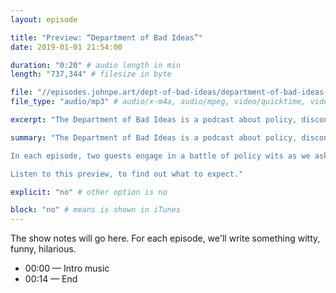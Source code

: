 ```yaml
---
layout: episode

title: "Preview: “Department of Bad Ideas”"
date: 2019-01-01 21:54:00

duration: "0:20" # audio length in min
length: "737,344" # filesize in byte

file: "//episodes.johnpe.art/dept-of-bad-ideas/department-of-bad-ideas-preview.mp3"
file_type: "audio/mp3" # audio/x-m4a, audio/mpeg, video/quicktime, video/mp4, video/x-m4v, application/pdf, and document/x-epub

excerpt: "The Department of Bad Ideas is a podcast about policy, disconnected from reality. Listen to this preview for what to expect."

summary: "The Department of Bad Ideas is a podcast about policy, disconnected from reality.

In each episode, two guests engage in a battle of policy wits as we ask them to solve real problems in the most unsaleable, impractical and impossible ways. 

Listen to this preview, to find out what to expect."

explicit: "no" # other option is no

block: "no" # means is shown in iTunes
---
```


The show notes will go here. For each episode, we'll write something witty, funny, hilarious.

- 00:00 — Intro music
- 00:14 — End